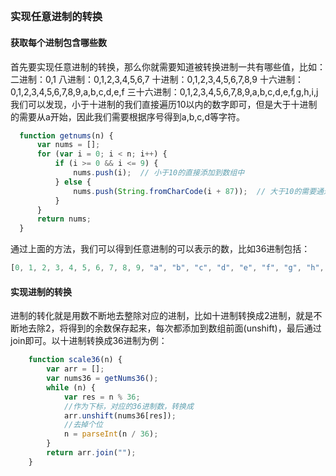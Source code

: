 ## 


### 实现任意进制的转换
#### 获取每个进制包含哪些数
首先要实现任意进制的转换，那么你就需要知道被转换进制一共有哪些值，比如：
二进制：0,1
八进制：0,1,2,3,4,5,6,7
十进制：0,1,2,3,4,5,6,7,8,9
十六进制：0,1,2,3,4,5,6,7,8,9,a,b,c,d,e,f
三十六进制：0,1,2,3,4,5,6,7,8,9,a,b,c,d,e,f,g,h,i,j
我们可以发现，小于十进制的我们直接遍历10以内的数字即可，但是大于十进制的需要从a开始，因此我们需要根据序号得到a,b,c,d等字符。
```js
  function getnums(n) {
      var nums = [];
      for (var i = 0; i < n; i++) {
          if (i >= 0 && i <= 9) {
              nums.push(i);  // 小于10的直接添加到数组中
          } else {
              nums.push(String.fromCharCode(i + 87));  // 大于10的需要通过charCode得到字符
          }
      }
      return nums;
  }
```
通过上面的方法，我们可以得到任意进制的可以表示的数，比如36进制包括：
```js
[0, 1, 2, 3, 4, 5, 6, 7, 8, 9, "a", "b", "c", "d", "e", "f", "g", "h", "i", "j", "k", "l", "m", "n", "o", "p", "q", "r", "s", "t", "u", "v", "w", "x", "y", "z"]
```

#### 实现进制的转换
进制的转化就是用数不断地去整除对应的进制，比如十进制转换成2进制，就是不断地去除2，将得到的余数保存起来，每次都添加到数组前面(unshift)，最后通过join即可。以十进制转换成36进制为例：
```js
    function scale36(n) {
        var arr = [];
        var nums36 = getNums36();
        while (n) {
            var res = n % 36;
            //作为下标，对应的36进制数，转换成
            arr.unshift(nums36[res]);
            //去掉个位
            n = parseInt(n / 36);
        }
        return arr.join("");
    }
```